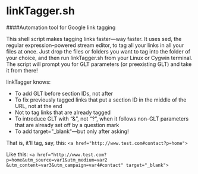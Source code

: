 linkTagger.sh
=============

####Automation tool for Google link tagging

This shell script makes tagging links faster&mdash;way faster. It uses sed, the regular expression&ndash;powered stream editor, to tag all your links in all your files at once. Just drop the files or folders you want to tag into the folder of your choice, and then run linkTagger.sh from your Linux or Cygwin terminal. The script will prompt you for GLT parameters (or preexisting GLT) and take it from there!

linkTagger knows:
* To add GLT before section IDs, not after
* To fix previously tagged links that put a section ID in the middle of the URL, not at the end
* Not to tag links that are already tagged
* To introduce GLT with &ldquo;&&rdquo;, not &ldquo;?&rdquo;, when it follows non-GLT parameters that are already set off by a question&nbsp;mark
* To add target="_blank"&mdash;but only after asking!

That is, it&rsquo;ll tag, say, this: 
`<a href="http://www.test.com#contact?p=home">`

Like this: 
`<a href="http://www.test.com?p=home&utm_source=var1&utm_medium=var2`
`&utm_content=var3&utm_campaign=var4#contact" target="_blank">`
